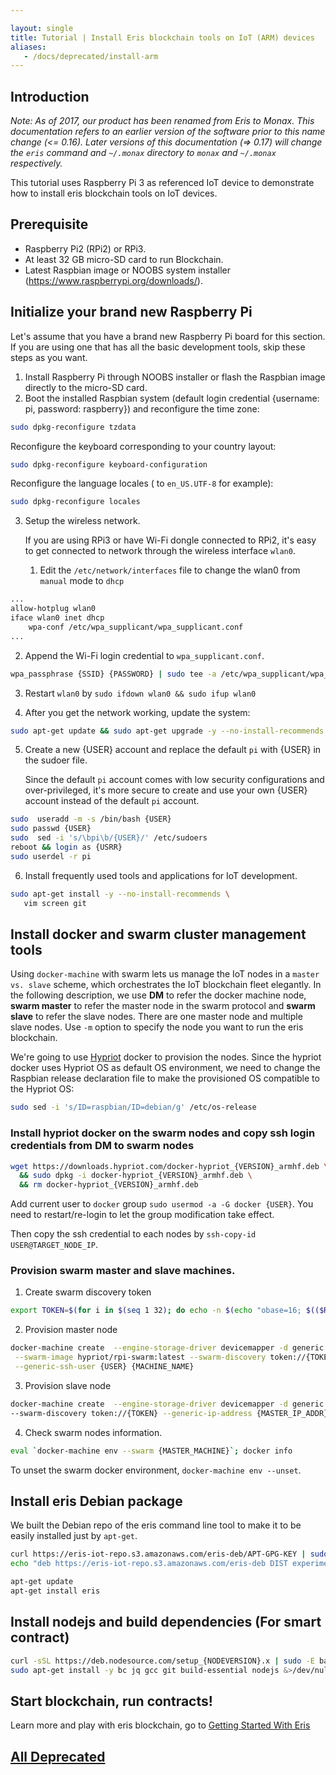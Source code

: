 ```yaml
---

layout: single
title: Tutorial | Install Eris blockchain tools on IoT (ARM) devices
aliases:
   - /docs/deprecated/install-arm
---
```


## Introduction

<div class="note">
  <em>Note: As of 2017, our product has been renamed from Eris to Monax. This documentation refers to an earlier version of the software prior to this name change (<= 0.16). Later versions of this documentation (=> 0.17) will change the <code>eris</code> command and <code>~/.monax</code> directory to <code>monax</code> and <code>~/.monax</code> respectively.</em>
</div>

This tutorial uses Raspberry Pi 3 as referenced IoT device to demonstrate how to install eris blockchain tools on IoT devices.

## Prerequisite

* Raspberry Pi2 (RPi2) or RPi3.
* At least 32 GB micro-SD card to run Blockchain.
* Latest Raspbian image or NOOBS system installer (https://www.raspberrypi.org/downloads/).


## Initialize your brand new Raspberry Pi

Let's assume that you have a brand new Raspberry Pi board for this section. If you are using one that has all the basic development tools, skip these steps as you want.

1. Install Raspberry Pi through NOOBS installer or flash the Raspbian image directly to the micro-SD card.
2. Boot the installed Raspbian system (default login credential {username: pi, password: raspberry}) and reconfigure the time zone:

```bash
sudo dpkg-reconfigure tzdata
```

Reconfigure the keyboard corresponding to your country layout:

```bash
sudo dpkg-reconfigure keyboard-configuration
```

Reconfigure the language locales ( to `en_US.UTF-8` for example):

```bash
sudo dpkg-reconfigure locales
```

3. Setup the wireless network.

   If you are using RPi3 or have Wi-Fi dongle connected to RPi2, it's easy to get connected to network through the wireless interface `wlan0`.

   1. Edit the `/etc/network/interfaces` file to change the wlan0 from `manual` mode to `dhcp`

```bash
...
allow-hotplug wlan0
iface wlan0 inet dhcp
    wpa-conf /etc/wpa_supplicant/wpa_supplicant.conf
...
```

   2. Append the Wi-Fi login credential to `wpa_supplicant.conf`.

```bash
wpa_passphrase {SSID} {PASSWORD} | sudo tee -a /etc/wpa_supplicant/wpa_supplicant.conf
```

   3. Restart `wlan0` by `sudo ifdown wlan0 && sudo ifup wlan0`

4. After you get the network working, update the system:

```bash
sudo apt-get update && sudo apt-get upgrade -y --no-install-recommends
```

5. Create a new {USER} account and replace the default `pi` with {USER} in the sudoer file.

   Since the default `pi` account comes with low security configurations and over-privileged, it's more secure to create and use your own {USER} account instead of the default `pi` account.

```bash
sudo  useradd -m -s /bin/bash {USER}
sudo passwd {USER}
sudo  sed -i 's/\bpi\b/{USER}/' /etc/sudoers
reboot && login as {USRR}
sudo userdel -r pi
```

6. Install frequently used tools and applications for IoT development.

```bash
sudo apt-get install -y --no-install-recommends \
   vim screen git
```

## Install docker and swarm cluster management tools

Using `docker-machine` with swarm lets us manage the IoT nodes in a `master vs. slave` scheme, which orchestrates the IoT blockchain fleet elegantly. In the following description, we use **DM** to refer the docker machine node, **swarm master** to refer the master node in the swarm protocol and **swarm slave** to refer the slave nodes. There are one master node and multiple slave nodes. Use `-m` option to specify the node you want to run the eris blockchain.

We're going to use [Hypriot](http://blog.hypriot.com/downloads/) docker to provision the nodes. Since the hypriot docker uses Hypriot OS as default OS environment, we need to change the Raspbian release declaration file to make the provisioned OS compatible to the Hypriot OS:

```bash
sudo sed -i 's/ID=raspbian/ID=debian/g' /etc/os-release
```

### Install hypriot docker on the swarm nodes and copy ssh login credentials from DM to swarm nodes

```bash
wget https://downloads.hypriot.com/docker-hypriot_{VERSION}_armhf.deb \
  && sudo dpkg -i docker-hypriot_{VERSION}_armhf.deb \
  && rm docker-hypriot_{VERSION}_armhf.deb
```

Add current user to `docker` group `sudo usermod -a -G docker {USER}`. You need to restart/re-login to let the group modification take effect.

Then copy the ssh credential to each nodes by `ssh-copy-id USER@TARGET_NODE_IP`.

### Provision swarm master and slave machines.

1. Create swarm discovery token

```bash
export TOKEN=$(for i in $(seq 1 32); do echo -n $(echo "obase=16; $(($RANDOM % 16))" | bc); done; echo)
```

2. Provision master node

```bash
docker-machine create  --engine-storage-driver devicemapper -d generic --swarm --swarm-master \
 --swarm-image hypriot/rpi-swarm:latest --swarm-discovery token://{TOKEN} --generic-ip-address {MASTER_IP_ADDR} \
 --generic-ssh-user {USER} {MACHINE_NAME}
```

3. Provision slave node

```bash
docker-machine create  --engine-storage-driver devicemapper -d generic --swarm --swarm-image hypriot/rpi-swarm:latest \
--swarm-discovery token://{TOKEN} --generic-ip-address {MASTER_IP_ADDR} --generic-ssh-user {USER} {MACHINE_NAME}
```

4. Check swarm nodes information.

```bash
eval `docker-machine env --swarm {MASTER_MACHINE}`; docker info
```

To unset the swarm docker environment, `docker-machine env --unset`.


## Install eris Debian package

We built the Debian repo of the eris command line tool to make it to be easily installed just by `apt-get`.

```bash
curl https://eris-iot-repo.s3.amazonaws.com/eris-deb/APT-GPG-KEY | sudo apt-key add -
echo "deb https://eris-iot-repo.s3.amazonaws.com/eris-deb DIST experimental" | sudo tee /etc/apt/sources.list.d/eris.list

apt-get update
apt-get install eris
```

## Install nodejs and build dependencies (For smart contract)

```bash
curl -sSL https://deb.nodesource.com/setup_{NODEVERSION}.x | sudo -E bash - &>/dev/null
sudo apt-get install -y bc jq gcc git build-essential nodejs &>/dev/null
```

## Start blockchain, run contracts!

Learn more and play with eris blockchain, go to [Getting Started With Eris](/docs/getting-started)



## [<i class="fa fa-chevron-circle-left" aria-hidden="true"></i> All Deprecated](/docs/deprecated/)


